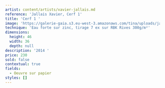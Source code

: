```yaml
---
artist: content/artists/xavier-jallais.md
reference: 'Jallais Xavier, Cerf 1'
title: 'Cerf 1 '
image: 'https://galerie-gaia.s3.eu-west-3.amazonaws.com/tina/uploads/jallais-xavier/cerf-1-47.jpg'
technique: 'Eau forte sur zinc, tirage 7 ex sur RBK Rives 300g/m²'
dimensions:
  height: 46
  width: 36
  depth: null
description: '2014 '
price: 230
sold: false
contextual: true
fields:
  - Oeuvre sur papier
styles: []
---
```


